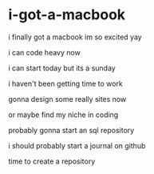 # i-got-a-macbook

i finally got a macbook im so excited yay

i can code heavy now

i can start today but its a sunday

i haven't been getting time to work

gonna design some really sites now

or maybe find my niche in coding

probably gonna start an sql repository

i should probably start a journal on github

time to create a repository